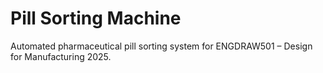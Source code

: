 # Pill Sorting Machine

Automated pharmaceutical pill sorting system for ENGDRAW501 – Design for Manufacturing 2025.
